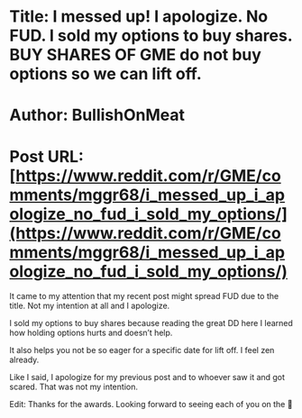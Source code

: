 # Title: I messed up! I apologize. No FUD. I sold my options to buy shares. BUY SHARES OF GME do not buy options so we can lift off.
# Author: BullishOnMeat
# Post URL: [https://www.reddit.com/r/GME/comments/mggr68/i_messed_up_i_apologize_no_fud_i_sold_my_options/](https://www.reddit.com/r/GME/comments/mggr68/i_messed_up_i_apologize_no_fud_i_sold_my_options/)


It came to my attention that my recent post might spread FUD due to the title. Not my intention at all and I apologize.

I sold my options to buy shares because reading the great DD here I learned how holding options hurts and doesn’t help. 

It also helps you not be so eager for a specific date for lift off. I feel zen already. 

Like I said, I apologize for my previous post and to whoever saw it and got scared. That was not my intention.

Edit: Thanks for the awards. Looking forward to seeing each of you on the 🌙